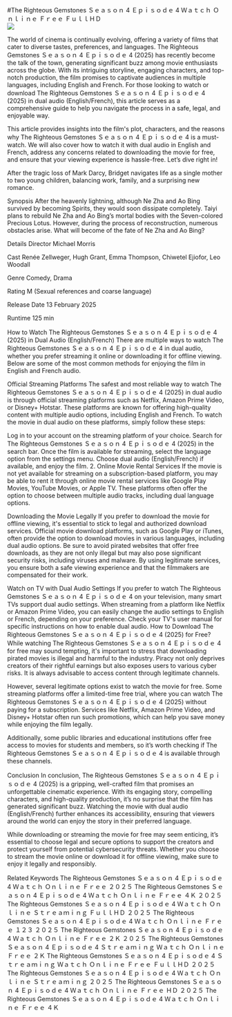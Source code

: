 #The Righteous Gemstones Ｓｅａｓｏｎ 4 Ｅｐｉｓｏｄｅ 4 Ｗａｔｃｈ Ｏｎｌｉｎｅ Ｆｒｅｅ ＦｕｌｌＨＤ  
[![](https://i.imgur.com/qSNzIqt.png)](https://movie.rssnews.media/SjTGpcgX.php)  
  
The world of cinema is continually evolving, offering a variety of films that cater to diverse tastes, preferences, and languages. The Righteous Gemstones Ｓｅａｓｏｎ 4 Ｅｐｉｓｏｄｅ 4 (2025) has recently become the talk of the town, generating significant buzz among movie enthusiasts across the globe. With its intriguing storyline, engaging characters, and top-notch production, the film promises to captivate audiences in multiple languages, including English and French. For those looking to watch or download The Righteous Gemstones Ｓｅａｓｏｎ 4 Ｅｐｉｓｏｄｅ 4 (2025) in dual audio (English/French), this article serves as a comprehensive guide to help you navigate the process in a safe, legal, and enjoyable way.

This article provides insights into the film's plot, characters, and the reasons why The Righteous Gemstones Ｓｅａｓｏｎ 4 Ｅｐｉｓｏｄｅ 4 is a must-watch. We will also cover how to watch it with dual audio in English and French, address any concerns related to downloading the movie for free, and ensure that your viewing experience is hassle-free. Let’s dive right in!

After the tragic loss of Mark Darcy, Bridget navigates life as a single mother to two young children, balancing work, family, and a surprising new romance.

Synopsis
After the heavenly lightning, although Ne Zha and Ao Bing survived by becoming Spirits, they would soon dissipate completely. Taiyi plans to rebuild Ne Zha and Ao Bing’s mortal bodies with the Seven-colored Precious Lotus. However, during the process of reconstruction, numerous obstacles arise. What will become of the fate of Ne Zha and Ao Bing?

Details
Director Michael Morris

Cast Renée Zellweger, Hugh Grant, Emma Thompson, Chiwetel Ejiofor, Leo Woodall

Genre Comedy, Drama

Rating M (Sexual references and coarse language)

Release Date 13 February 2025

Runtime 125 min

How to Watch The Righteous Gemstones Ｓｅａｓｏｎ 4 Ｅｐｉｓｏｄｅ 4 (2025) in Dual Audio (English/French)
There are multiple ways to watch The Righteous Gemstones Ｓｅａｓｏｎ 4 Ｅｐｉｓｏｄｅ 4 in dual audio, whether you prefer streaming it online or downloading it for offline viewing. Below are some of the most common methods for enjoying the film in English and French audio.

Official Streaming Platforms The safest and most reliable way to watch The Righteous Gemstones Ｓｅａｓｏｎ 4 Ｅｐｉｓｏｄｅ 4 (2025) in dual audio is through official streaming platforms such as Netflix, Amazon Prime Video, or Disney+ Hotstar. These platforms are known for offering high-quality content with multiple audio options, including English and French.
To watch the movie in dual audio on these platforms, simply follow these steps:

Log in to your account on the streaming platform of your choice. Search for The Righteous Gemstones Ｓｅａｓｏｎ 4 Ｅｐｉｓｏｄｅ 4 (2025) in the search bar. Once the film is available for streaming, select the language option from the settings menu. Choose dual audio (English/French) if available, and enjoy the film. 2. Online Movie Rental Services If the movie is not yet available for streaming on a subscription-based platform, you may be able to rent it through online movie rental services like Google Play Movies, YouTube Movies, or Apple TV. These platforms often offer the option to choose between multiple audio tracks, including dual language options.

Downloading the Movie Legally If you prefer to download the movie for offline viewing, it's essential to stick to legal and authorized download services. Official movie download platforms, such as Google Play or iTunes, often provide the option to download movies in various languages, including dual audio options.
Be sure to avoid pirated websites that offer free downloads, as they are not only illegal but may also pose significant security risks, including viruses and malware. By using legitimate services, you ensure both a safe viewing experience and that the filmmakers are compensated for their work.

Watch on TV with Dual Audio Settings If you prefer to watch The Righteous Gemstones Ｓｅａｓｏｎ 4 Ｅｐｉｓｏｄｅ 4 on your television, many smart TVs support dual audio settings. When streaming from a platform like Netflix or Amazon Prime Video, you can easily change the audio settings to English or French, depending on your preference. Check your TV's user manual for specific instructions on how to enable dual audio.
How to Download The Righteous Gemstones Ｓｅａｓｏｎ 4 Ｅｐｉｓｏｄｅ 4 (2025) for Free?
While watching The Righteous Gemstones Ｓｅａｓｏｎ 4 Ｅｐｉｓｏｄｅ 4 for free may sound tempting, it's important to stress that downloading pirated movies is illegal and harmful to the industry. Piracy not only deprives creators of their rightful earnings but also exposes users to various cyber risks. It is always advisable to access content through legitimate channels.

However, several legitimate options exist to watch the movie for free. Some streaming platforms offer a limited-time free trial, where you can watch The Righteous Gemstones Ｓｅａｓｏｎ 4 Ｅｐｉｓｏｄｅ 4 (2025) without paying for a subscription. Services like Netflix, Amazon Prime Video, and Disney+ Hotstar often run such promotions, which can help you save money while enjoying the film legally.

Additionally, some public libraries and educational institutions offer free access to movies for students and members, so it’s worth checking if The Righteous Gemstones Ｓｅａｓｏｎ 4 Ｅｐｉｓｏｄｅ 4 is available through these channels.

Conclusion
In conclusion, The Righteous Gemstones Ｓｅａｓｏｎ 4 Ｅｐｉｓｏｄｅ 4 (2025) is a gripping, well-crafted film that promises an unforgettable cinematic experience. With its engaging story, compelling characters, and high-quality production, it’s no surprise that the film has generated significant buzz. Watching the movie with dual audio (English/French) further enhances its accessibility, ensuring that viewers around the world can enjoy the story in their preferred language.

While downloading or streaming the movie for free may seem enticing, it’s essential to choose legal and secure options to support the creators and protect yourself from potential cybersecurity threats. Whether you choose to stream the movie online or download it for offline viewing, make sure to enjoy it legally and responsibly.

Related Keywords
The Righteous Gemstones Ｓｅａｓｏｎ 4 Ｅｐｉｓｏｄｅ 4 Ｗａｔｃｈ Ｏｎｌｉｎｅ Ｆｒｅｅ ２０２５
The Righteous Gemstones Ｓｅａｓｏｎ 4 Ｅｐｉｓｏｄｅ 4 Ｗａｔｃｈ Ｏｎｌｉｎｅ Ｆｒｅｅ ４Ｋ ２０２５
The Righteous Gemstones Ｓｅａｓｏｎ 4 Ｅｐｉｓｏｄｅ 4 Ｗａｔｃｈ Ｏｎｌｉｎｅ Ｓｔｒｅａｍｉｎｇ ＦｕｌｌＨＤ ２０２５
The Righteous Gemstones Ｓｅａｓｏｎ 4 Ｅｐｉｓｏｄｅ 4 Ｗａｔｃｈ Ｏｎｌｉｎｅ Ｆｒｅｅ １２３ ２０２５
The Righteous Gemstones Ｓｅａｓｏｎ 4 Ｅｐｉｓｏｄｅ 4 Ｗａｔｃｈ Ｏｎｌｉｎｅ Ｆｒｅｅ ２Ｋ ２０２５
The Righteous Gemstones Ｓｅａｓｏｎ 4 Ｅｐｉｓｏｄｅ 4 Ｓｔｒｅａｍｉｎｇ Ｗａｔｃｈ Ｏｎｌｉｎｅ Ｆｒｅｅ ２Ｋ
The Righteous Gemstones Ｓｅａｓｏｎ 4 Ｅｐｉｓｏｄｅ 4 Ｓｔｒｅａｍｉｎｇ Ｗａｔｃｈ Ｏｎｌｉｎｅ Ｆｒｅｅ ＦｕｌｌＨＤ ２０２５
The Righteous Gemstones Ｓｅａｓｏｎ 4 Ｅｐｉｓｏｄｅ 4 Ｗａｔｃｈ Ｏｎｌｉｎｅ Ｓｔｒｅａｍｉｎｇ ２０２５
The Righteous Gemstones Ｓｅａｓｏｎ 4 Ｅｐｉｓｏｄｅ 4 Ｗａｔｃｈ Ｏｎｌｉｎｅ Ｆｒｅｅ ＨＤ ２０２５
The Righteous Gemstones Ｓｅａｓｏｎ 4 Ｅｐｉｓｏｄｅ 4 Ｗａｔｃｈ Ｏｎｌｉｎｅ Ｆｒｅｅ ４Ｋ
